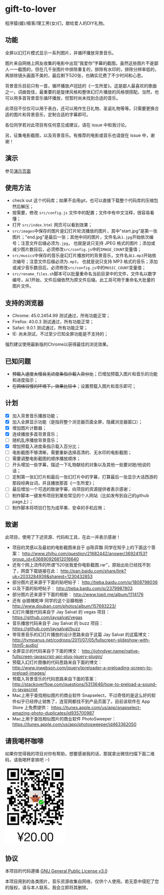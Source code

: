 # gift-to-lover

程序猿(媛)/极客/理工男(女)们，献给爱人的DIY礼物。

## 功能

全屏以幻灯片模式显示一系列图片，并循环播放背景音乐。

图片来自网络上网友收集的电影中出现“我爱你”字幕的截图。虽然这些图片不是鄙人一一截图的，但在几千张图片中排除重复的，排除有水印的，排除分辨率低的，再排除镜头画面不美的，最后剩下520张，也确实花费了不少时间和心思。

背景音乐目前只有一首，循环播放卢冠廷的《一生所爱》。这是鄙人最喜欢的歌曲之一，词曲皆佳，最重要的是旋律风格和整体幻灯片播放的风格很搭配。当然，也可以用多首背景音乐循环播放，但暂时尚未找到合适的音乐。

此项目不仅仅可以用于表白，还可以用作生日礼物、圣诞礼物等等。只需要更换合适的图片和背景音乐，定制合适的字幕即可。

各位同学若对此项目有任何意见或建议，请在 issue 中和我讨论。

另，征集电影截图，以及背景音乐。有推荐的电影或音乐也请提在 issue 中，谢谢！

## 演示

参见[演示页面](http://haixing-hu.github.io/gift-to-lover/repo/src/index.html)

## 使用方法

- check out 这个代码库；如果不会用git，也可以直接下载整个代码库的压缩包然后解压；
- 按需要，修改 `src/config.js` 文件中的配置；文件中有中文注释，很容易看懂；
- 打开 `src/index.html` 网页可以看到效果；
- `src/images`中保存的图片是幻灯片轮流播放的图片，其中"start.jpg"是第一张图片；"end.jpg"是最后一张；其他中间的图片，文件名从`1.jpg`开始依次编号；注意文件后缀必须为`.jpg`，
也就是说只支持 JPEG 格式的图片；添加或减少图片数目后，必须修改`src/config.js`中的`IMAGE_COUNT`变量值；
- `src/musics`中保存的音乐是幻灯片播放时的背景音乐，文件名从`1.mp3`开始依次编号；注意文件后缀必须为`.mp3`，
也就是说只支持 MP3 格式的音乐；添加或减少音乐数目后，必须修改`src/config.js`中的`MUSIC_COUNT`变量值；
- `src/rename_files.sh`脚本可以批量重命名当前目录中的文件，文件名以数字编号，从1开始，文件后缀依然为原文件后缀。此工具可用于重命名大批量的图片文件。

## 支持的浏览器

- Chrome: 45.0.2454.99 测试通过，所有功能正常；
- Firefox: 40.0.3 测试通过，所有功能正常；
- Safari: 9.0.1 测试通过，所有功能正常；
- IE: 尚未测试，不过至少已知全屏功能是不支持的；

强烈建议使用最新版的Chrome以获得最佳的浏览效果。

## 已知问题

- ~~预载入速度太慢且无进度条指示载入百分比~~；已增加预载入图片和音乐的功能和进度指示；
- ~~在网络较慢的环境下，效果比较卡~~；设置预载入图片和音乐即可；

## 计划

- [x] 加入背景音乐播放功能；
- [x] 加入全屏显示功能（是指将整个浏览器页面全屏，隐藏浏览器窗口）；
- [x] 增加图片计数器；
- [x] 连续播放多首背景音乐；
- [ ] 随机乱序播放背景音乐；
- [x] 增加预载入进度条指示载入百分比；
- [ ] 电影截图不够清晰，需要重新选择高清的、无水印的电影截图；
- [ ] 需要调整电影截图的顺序播放顺序；
- [ ] 开头增加一些字幕，描述一下礼物献给的对象以及其他一些要对她/他说的话；
- [ ] 定制第一张幻灯片和最后一张幻灯片中的字幕，打算最后一张显示大话西游的那段经典台词，并且播放那首《一生所爱》；
- [ ] 最后增加一个可选的致谢字幕，向项目的资源提供者表示感谢；
- [ ] 制作脚本一键发布项目到某些常见的个人网站（比如发布到自己的github page上）；
- [ ] 制作脚本将项目打包为成苹果、安卓的手机应用；

## 致谢

此项目，使用了下述资源、代码和工具，在此一并表示感谢！

- 项目的灵感以及最初的电影截图来自于 @陈弈飘 同学在知乎上的下面这个答案：
  http://www.zhihu.com/question/21682442/answer/36924153?group_id=636890926812016640
- 还有个网上流传的所谓“520张我爱你电影截图.rar”，原始出处已经找不到了，网盘下载链接在此：
  http://pan.baidu.com/share/link?uk=2033284939&shareid=1230432853
- 部分图片还来源于下面的贴吧帖子：
  http://tieba.baidu.com/p/1808798036
- 以及下面的贴吧帖子：
  http://tieba.baidu.com/p/2379987803
- 部分图片还来源于下面的相册：
  http://www.topit.me/album/1114176
- 还有 @狼魄乾坤 同学的这个豆瓣相册：
  http://www.douban.com/photos/album/157693223/
- 幻灯片播放代码来自于 Jay Salvat 的 vegas 项目：
  https://github.com/jaysalvat/vegas
- 音乐播放代码来自于 Jay Salvat 的 buzz 项目：
  https://github.com/jaysalvat/buzz
- 带背景音乐的幻灯片播放的设计思路来自于这篇 Jay Salvat 的这篇博文：
  http://tympanus.net/codrops/2011/07/05/fullscreen-slideshow-with-html5-audio/
- 全屏显示的代码来自于下面的博文：
  http://johndyer.name/native-fullscreen-javascript-api-plus-jquery-plugin/
- 预载入幻灯片图像的代码思路来自下面的博文：
  http://www.inwebson.com/jquery/jpreloader-a-preloading-screen-to-preload-images/
- 预载入背景音乐的代码思路来自下面的答案：
  http://stackoverflow.com/questions/5313646/how-to-preload-a-sound-in-javascript
- Mac上用于查找相似图片的商业软件 Snapselect，不过奇怪的是这么好的软件似乎已经停止销售了，连官网都找不到产品页面了。目前该软件在 App Store 上免费提供：
  https://itunes.apple.com/us/app/snapselect-amazing-photo-duplicates/id935700987
- Mac上用于查找相似图片的商业软件 PhotoSweeper：
  https://itunes.apple.com/us/app/photosweeper/id463362050

## 请我喝杯咖啡

如果你觉得我的项目对你有帮助，想要感谢我的话，那就拿出微信扫描下面二维码，请我喝杯拿铁吧 :-)

![请我喝杯咖啡](buy_me_a_coffee.png)

## 协议

本项目的代码遵循 [GNU General Public License v3.0](http://www.gnu.org/licenses/gpl.html)

本项目用到的各类图片，音乐资源收集自网络，仅供个人使用。若无意中侵犯了您的版权，请与本人联系，我会立即将其删除。
